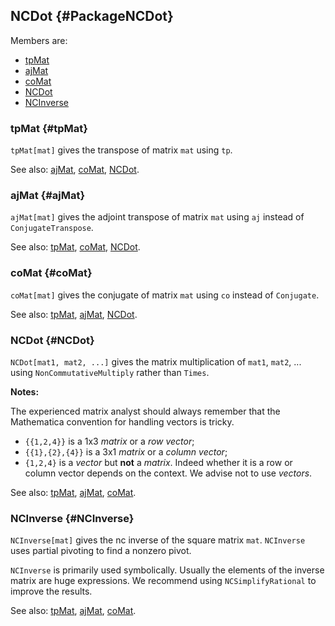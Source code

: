 ## NCDot {#PackageNCDot}

Members are:

* [tpMat](#tpMat)
* [ajMat](#ajMat)
* [coMat](#coMat)
* [NCDot](#NCDot)
* [NCInverse](#NCInverse)

### tpMat {#tpMat}

`tpMat[mat]` gives the transpose of matrix `mat` using `tp`.

See also:
[ajMat](#tpMat), [coMat](#coMat), [NCDot](#NCDot).

### ajMat {#ajMat}

`ajMat[mat]` gives the adjoint transpose of matrix `mat` using `aj` instead of `ConjugateTranspose`.

See also:
[tpMat](#tpMat), [coMat](#coMat), [NCDot](#NCDot).

### coMat {#coMat}

`coMat[mat]` gives the conjugate of matrix `mat` using `co` instead of `Conjugate`.

See also:
[tpMat](#tpMat), [ajMat](#coMat), [NCDot](#NCDot).

### NCDot {#NCDot}

`NCDot[mat1, mat2, ...]` gives the matrix multiplication of `mat1`, `mat2`, ... using `NonCommutativeMultiply` rather than `Times`.

**Notes:**

The experienced matrix analyst should always remember that the Mathematica convention for handling vectors is tricky.

- `{{1,2,4}}` is a 1x3 *matrix* or a *row vector*;
- `{{1},{2},{4}}` is a 3x1 *matrix* or a *column vector*;
- `{1,2,4}` is a *vector* but **not** a *matrix*. Indeed whether it is a row or column vector depends on the context. We advise not to use *vectors*.

See also:
[tpMat](#tpMat), [ajMat](#coMat), [coMat](#coMat).

### NCInverse {#NCInverse}

`NCInverse[mat]` gives the nc inverse of the square matrix `mat`. `NCInverse` uses partial pivoting to find a nonzero pivot.

`NCInverse` is primarily used symbolically. Usually the elements of the inverse matrix are huge expressions.
We recommend using `NCSimplifyRational` to improve the results.

See also:
[tpMat](#tpMat), [ajMat](#coMat), [coMat](#coMat).
